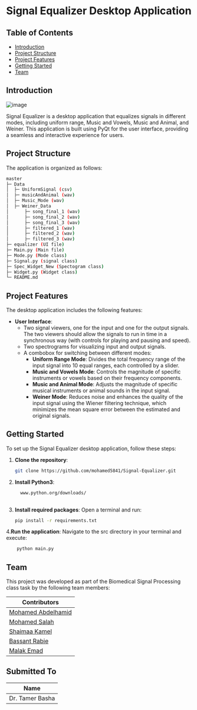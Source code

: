 # Signal Equalizer Desktop Application

## Table of Contents
- [Introduction](#introduction)
- [Project Structure](#project-structure)
- [Project Features](#project-features)
- [Getting Started](#getting-started)
- [Team](#team)

## Introduction
![image](Uniform.png)

Signal Equalizer is a desktop application that equalizes signals in different modes, including uniform range, Music and Vowels, Music and Animal, and Weiner. This application is built using PyQt for the user interface, providing a seamless and interactive experience for users.

## Project Structure
The application is organized as follows:
```bash
master
├─ Data
│  ├─ UniformSignal (csv)
│  ├─ musicAndAnimal (wav)
│  ├─ Music_Mode (wav)
│  ├─ Weiner_Data
│      ├─ song_final_1 (wav)
│      ├─ song_final_2 (wav)
│      ├─ song_final_3 (wav)
│      ├─ filtered_1 (wav)
│      ├─ filtered_2 (wav)
│      ├─ filtered_3 (wav)
├─ equalizer (UI file)
├─ Main.py (Main file)
├─ Mode.py (Mode class)
├─ Signal.py (signal class)
├─ Spec_Widget_New (Spectogram class)
├─ Widget.py (Widget class)
└─ README.md

  ```

## Project Features
The desktop application includes the following features:

- **User Interface**: 
  - Two signal viewers, one for the input and one for the output signals. The two viewers should allow the signals to run in time in a synchronous way (with controls for playing and pausing and speed).
  - Two spectrograms for visualizing input and output signals.
  - A combobox for switching between different modes:
    - **Uniform Range Mode**: Divides the total frequency range of the input signal into 10 equal ranges, each controlled by a slider.
    - **Music and Vowels Mode**: Controls the magnitude of specific instruments or vowels based on their frequency components.
    - **Music and Animal Mode**: Adjusts the magnitude of specific musical instruments or animal sounds in the input signal.
    - **Weiner Mode**: Reduces noise and enhances the quality of the input signal using the Wiener filtering technique, which minimizes the mean square error between the estimated and original signals.
## Getting Started
To set up the Signal Equalizer desktop application, follow these steps:

1. **Clone the repository**:
   ```bash
   git clone https://github.com/mohamed5841/Signal-Equalizer.git
   
2. **Install Python3**:
   ```bash
     www.python.org/downloads/
  
3. **Install required packages**:
  Open a terminal and run:
   ```bash
   pip install -r requirements.txt

 4.**Run the application**:
 Navigate to the src directory in your terminal and execute:
  ```bash
      python main.py
   ```
## Team
This project was developed as part of the Biomedical Signal Processing class task by the following team members:

| Contributors        | 
|---------------------|
| [Mohamed Abdelhamid](https://github.com/mohamed5841) |
| [Mohamed Salah](https://github.com/MuhamedSalah10) |
| [Shaimaa Kamel](https://github.com/Shaimaakamel474) |
| [Bassant Rabie](https://github.com/bassantrabie) |
| [Malak Emad](https://github.com/malak-emad) |

## Submitted To

| Name           | 
|-----------------|
| Dr. Tamer Basha|

